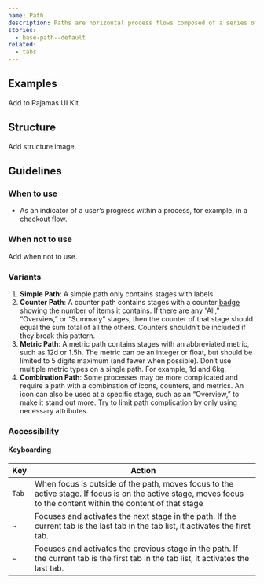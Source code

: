 ```yaml
---
name: Path
description: Paths are horizontal process flows composed of a series of stages.
stories:
  - base-path--default
related:
  - tabs
---
```


## Examples

<story-viewer story-name="base-path--default"></story-viewer>

<story-viewer story-name="base-path--all-options"></story-viewer>

<todo>Add to Pajamas UI Kit.</todo>

## Structure

<todo>Add structure image.</todo>

## Guidelines

### When to use

- As an indicator of a user’s progress within a process, for example, in a checkout flow.

### When not to use

<todo>Add when not to use.</todo>

### Variants

1. **Simple Path**: A simple path only contains stages with labels.
1. **Counter Path**: A counter path contains stages with a counter [badge](/components/badge) showing the number of items it contains. If there are any ”All,” “Overview,” or “Summary” stages, then the counter of that stage should equal the sum total of all the others. Counters shouldn’t be included if they break this pattern.
1. **Metric Path**: A metric path contains stages with an abbreviated metric, such as 12d or 1.5h. The metric can be an integer or float, but should be limited to 5 digits maximum (and fewer when possible). Don’t use multiple metric types on a single path. For example, 1d and 6kg. 
1. **Combination Path**: Some processes may be more complicated and require a path with a combination of icons, counters, and metrics. An icon can also be used at a specific stage, such as an “Overview,” to make it stand out more. Try to limit path complication by only using necessary attributes.

### Accessibility

#### Keyboarding

| Key | Action |
|-----|--------|
| `Tab`  | When focus is outside of the path, moves focus to the active stage. If focus is on the active stage, moves focus to the content within the content of that stage |
| `→`    | Focuses and activates the next stage in the path. If the current tab is the last tab in the tab list, it activates the first tab. |
| `←`    | Focuses and activates the previous stage in the path. If the current tab is the first tab in the tab list, it activates the last tab. |

